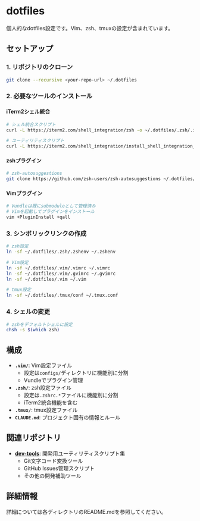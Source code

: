 # dotfiles

個人的なdotfiles設定です。Vim、zsh、tmuxの設定が含まれています。

## セットアップ

### 1. リポジトリのクローン

```bash
git clone --recursive <your-repo-url> ~/.dotfiles
```

### 2. 必要なツールのインストール

#### iTerm2シェル統合
```bash
# シェル統合スクリプト
curl -L https://iterm2.com/shell_integration/zsh -o ~/.dotfiles/.zsh/.iterm2_shell_integration.zsh

# ユーティリティスクリプト
curl -L https://iterm2.com/shell_integration/install_shell_integration_and_utilities.sh | bash
```

#### zshプラグイン
```bash
# zsh-autosuggestions
git clone https://github.com/zsh-users/zsh-autosuggestions ~/.dotfiles/.zsh/zsh-autosuggestions
```

#### Vimプラグイン
```bash
# Vundleは既にsubmoduleとして管理済み
# Vimを起動してプラグインをインストール
vim +PluginInstall +qall
```

### 3. シンボリックリンクの作成

```bash
# zsh設定
ln -sf ~/.dotfiles/.zsh/.zshenv ~/.zshenv

# Vim設定
ln -sf ~/.dotfiles/.vim/.vimrc ~/.vimrc
ln -sf ~/.dotfiles/.vim/.gvimrc ~/.gvimrc
ln -sf ~/.dotfiles/.vim ~/.vim

# tmux設定
ln -sf ~/.dotfiles/.tmux/conf ~/.tmux.conf
```

### 4. シェルの変更

```bash
# zshをデフォルトシェルに設定
chsh -s $(which zsh)
```

## 構成

- **`.vim/`**: Vim設定ファイル
  - 設定は`configs/`ディレクトリに機能別に分割
  - Vundleでプラグイン管理
- **`.zsh/`**: zsh設定ファイル
  - 設定は`.zshrc.*`ファイルに機能別に分割
  - iTerm2統合機能を含む
- **`.tmux/`**: tmux設定ファイル
- **`CLAUDE.md`**: プロジェクト固有の情報とルール

## 関連リポジトリ

- **[dev-tools](https://github.com/oosugi20/dev-tools)**: 開発用ユーティリティスクリプト集
  - Git文字コード変換ツール
  - GitHub Issues管理スクリプト
  - その他の開発補助ツール

## 詳細情報

詳細については各ディレクトリのREADME.mdを参照してください。